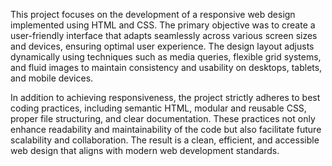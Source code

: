 This project focuses on the development of a responsive web design implemented using HTML and CSS. The primary objective was to create a user-friendly interface that adapts seamlessly across various screen sizes and devices, ensuring optimal user experience. The design layout adjusts dynamically using techniques such as media queries, flexible grid systems, and fluid images to maintain consistency and usability on desktops, tablets, and mobile devices.

In addition to achieving responsiveness, the project strictly adheres to best coding practices, including semantic HTML, modular and reusable CSS, proper file structuring, and clear documentation. These practices not only enhance readability and maintainability of the code but also facilitate future scalability and collaboration. The result is a clean, efficient, and accessible web design that aligns with modern web development standards.

